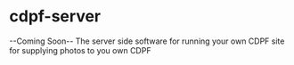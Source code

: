 cdpf-server
===========

--Coming Soon-- The server side software for running your own CDPF site for supplying photos to you own CDPF